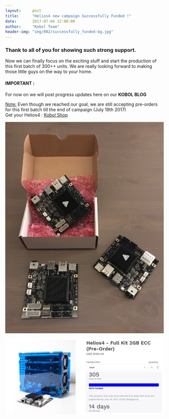 ```yaml
---
layout:     post
title:      "Helios4 new campaign Successfully Funded !"
date:       2017-07-04 12:00:00
author:     "Kobol Team"
header-img: "img/002/successfully_funded-bg.jpg"
---
```


### Thank to all of you for showing such strong support.

Now we can finally focus on the exciting stuff and start the production of this first batch of 300++ units. We are really looking forward to making those little guys on the way to your home.

#### IMPORTANT :

For now on we will post progress updates here on our **KOBOL BLOG**

<u>Note:</u> Even though we reached our goal, we are still accepting pre-orders for this first batch till the end of campaign (July 19th 2017)  
Get your Helios4 : [Kobol Shop](https://shop.kobol.io/)

![Helios4 Boards](/img/002/helios4_boards.jpg)

![Successfully Funded](/img/002/campaign_day16.png)
